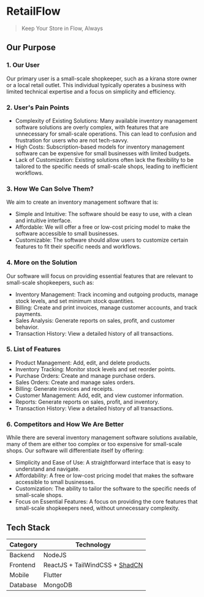 # RetailFlow
> Keep Your Store in Flow, Always

## Our Purpose
### 1. Our User

Our primary user is a small-scale shopkeeper, such as a kirana store owner or a local retail outlet. This individual typically operates a business with limited technical expertise and a focus on simplicity and efficiency.

### 2. User's Pain Points

- Complexity of Existing Solutions: Many available inventory management software solutions are overly complex, with features that are unnecessary for small-scale operations. This can lead to confusion and frustration for users who are not tech-savvy.
- High Costs: Subscription-based models for inventory management software can be expensive for small businesses with limited budgets.
- Lack of Customization: Existing solutions often lack the flexibility to be tailored to the specific needs of small-scale shops, leading to inefficient workflows.

### 3. How We Can Solve Them?

We aim to create an inventory management software that is:

- Simple and Intuitive: The software should be easy to use, with a clean and intuitive interface.
- Affordable: We will offer a free or low-cost pricing model to make the software accessible to small businesses.
- Customizable: The software should allow users to customize certain features to fit their specific needs and workflows.

### 4. More on the Solution

Our software will focus on providing essential features that are relevant to small-scale shopkeepers, such as:

- Inventory Management: Track incoming and outgoing products, manage stock levels, and set minimum stock quantities.
- Billing: Create and print invoices, manage customer accounts, and track payments.
- Sales Analysis: Generate reports on sales, profit, and customer behavior.
- Transaction History: View a detailed history of all transactions.

### 5. List of Features

- Product Management: Add, edit, and delete products.
- Inventory Tracking: Monitor stock levels and set reorder points.
- Purchase Orders: Create and manage purchase orders.
- Sales Orders: Create and manage sales orders.
- Billing: Generate invoices and receipts.
- Customer Management: Add, edit, and view customer information.
- Reports: Generate reports on sales, profit, and inventory.
- Transaction History: View a detailed history of all transactions.

### 6. Competitors and How We Are Better

While there are several inventory management software solutions available, many of them are either too complex or too expensive for small-scale shops. Our software will differentiate itself by offering:

- Simplicity and Ease of Use: A straightforward interface that is easy to understand and navigate.
- Affordability: A free or low-cost pricing model that makes the software accessible to small businesses.
- Customization: The ability to tailor the software to the specific needs of small-scale shops.
- Focus on Essential Features: A focus on providing the core features that small-scale shopkeepers need, without unnecessary complexity.

## Tech Stack

| Category  | Technology                                      |
|-----------|-------------------------------------------------|
| Backend   | NodeJS                                          |
| Frontend  | ReactJS + TailWindCSS + [ShadCN](https://ui.shadcn.com/) |
| Mobile    | Flutter           |
| Database  | MongoDB     |